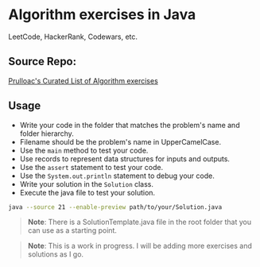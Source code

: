 # Algorithm exercises in Java

LeetCode, HackerRank, Codewars, etc.

## Source Repo:

[Prulloac's Curated List of Algorithm exercises](http://github.com/prulloac/algorithm-exercises)

## Usage

- Write your code in the folder that matches the problem's name and folder hierarchy.
- Filename should be the problem's name in UpperCamelCase.
- Use the `main` method to test your code.
- Use records to represent data structures for inputs and outputs.
- Use the `assert` statement to test your code.
- Use the `System.out.println` statement to debug your code.
- Write your solution in the `Solution` class.
- Execute the java file to test your solution.

```bash
java --source 21 --enable-preview path/to/your/Solution.java
```

> **Note**: There is a SolutionTemplate.java file in the root folder that you can use as a starting point.

> **Note**: This is a work in progress. I will be adding more exercises and solutions as I go.